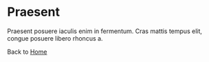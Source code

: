 # Praesent

Praesent posuere iaculis enim in fermentum. Cras mattis tempus elit, congue posuere libero rhoncus a.

Back to [Home](https://sotheryn.github.io/)
